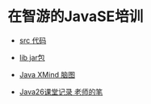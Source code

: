 # 在智游的JavaSE培训

 - [src 代码](https://github.com/1123Javayanglei/javase_26/tree/master/src/com/zhiyou100)
 
 - [lib jar包](https://github.com/1123Javayanglei/javase_26/tree/master/lib)
 

 - [Java XMind 脑图](https://github.com/1123Javayanglei/javase_26/tree/master/Java_Xmind)
 
 - [Java26课堂记录 老师的笔](https://github.com/1123Javayanglei/javase_26/tree/master/java26%E8%AF%BE%E5%A0%82%E8%AE%B0%E5%BD%95)
